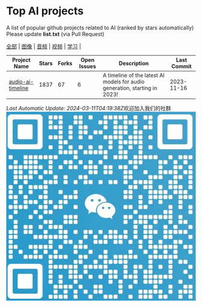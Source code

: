# Top AI projects
A list of popular github projects related to AI (ranked by stars automatically)
Please update **list.txt** (via Pull Request)

<a href="./README.md">全部</a> |   <a href="./READMEpicture.md">图像</a> |   <a href="./READMEaudio.md">音频</a> | <a href="./READMEvideo.md">视频</a> | <a href="./READMElearn.md">学习</a> | 

| Project Name | Stars | Forks | Open Issues | Description | Last Commit |
| ------------ | ----- | ----- | ----------- | ----------- | ----------- |
| [audio-ai-timeline](https://github.com/archinetai/audio-ai-timeline) | 1837 | 67 | 6 | A timeline of the latest AI models for audio generation, starting in 2023! | 2023-11-16 |

*Last Automatic Update: 2024-03-11T04:19:38Z*欢迎加入我们的社群 ![](https://raw.githubusercontent.com/mouuii/picture/master/weichat.jpg) 